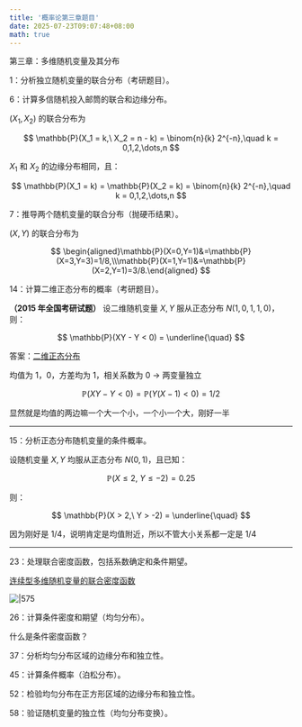 ```yaml
---
title: '概率论第三章题目'
date: 2025-07-23T09:07:48+08:00
math: true
---
```


第三章：多维随机变量及其分布

1：分析独立随机变量的联合分布（考研题目）。

6：计算多信随机投入邮筒的联合和边缘分布。

$(X_1, X_2)$ 的联合分布为

$$
\mathbb{P}(X_1 = k,\ X_2 = n - k) = \binom{n}{k} 2^{-n},\quad k = 0,1,2,\dots,n
$$

$X_1$ 和 $X_2$ 的边缘分布相同，且：

$$
\mathbb{P}(X_1 = k) = \mathbb{P}(X_2 = k) = \binom{n}{k} 2^{-n},\quad k = 0,1,2,\dots,n
$$

7：推导两个随机变量的联合分布（抛硬币结果）。

$(X,Y)$ 的联合分布为

$$
\begin{aligned}\mathbb{P}(X=0,Y=1)&=\mathbb{P}(X=3,Y=3)=1/8,\\\mathbb{P}(X=1,Y=1)&=\mathbb{P}(X=2,Y=1)=3/8.\end{aligned}
$$

14：计算二维正态分布的概率（考研题目）。

**（2015 年全国考研试题）** 设二维随机变量 $X, Y$ 服从正态分布 $N(1, 0, 1, 1, 0)$，则：

$$
\mathbb{P}(XY - Y < 0) = \underline{\quad}
$$

答案：[二维正态分布](../00%20补充知识/二维正态分布.md)

均值为 1，0，方差均为 1，相关系数为 0 → 两变量独立

$$
\mathbb{P}(XY - Y < 0) = \mathbb{P}\big(Y(X-1)<0\big) = 1/2
$$

显然就是均值的两边嘛一个大一个小，一个小一个大，刚好一半

---

15：分析正态分布随机变量的条件概率。

设随机变量 $X, Y$ 均服从正态分布 $N(0,1)$，且已知：

$$
\mathbb{P}(X \leq 2,\ Y \leq -2) = 0.25
$$

则：

$$
\mathbb{P}(X > 2,\ Y > -2) = \underline{\quad}
$$

因为刚好是 1/4，说明肯定是均值附近，所以不管大小关系都一定是 1/4

---

23：处理联合密度函数，包括系数确定和条件期望。

[连续型多维随机变量的联合密度函数](../2_0%20多维随机变量及其分布.md#连续型多维随机变量的联合密度函数)

![|575](https://image.huarenjian.cn/image/20250725114544483.png)

26：计算条件密度和期望（均匀分布）。

什么是条件密度函数？

37：分析均匀分布区域的边缘分布和独立性。

45：计算条件概率（泊松分布）。

52：检验均匀分布在正方形区域的边缘分布和独立性。

58：验证随机变量的独立性（均匀分布变换）。
